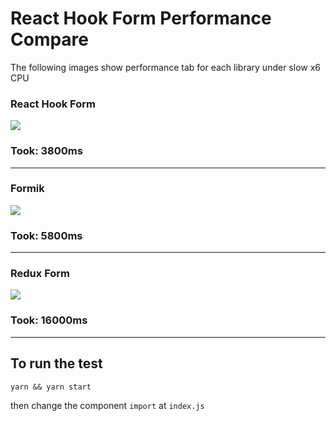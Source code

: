 # React Hook Form Performance Compare

The following images show performance tab for each library under slow x6 CPU

### React Hook Form
<img src="https://github.com/bluebill1049/react-hook-form-performance-compare/blob/master/imgs/react-hook-form.png" />

### Took: 3800ms
____

### Formik
<img src="https://github.com/bluebill1049/react-hook-form-performance-compare/blob/master/imgs/formik.png" />

### Took: 5800ms
____

### Redux Form
<img src="https://github.com/bluebill1049/react-hook-form-performance-compare/blob/master/imgs/redux-form.png" />

### Took: 16000ms
____

## To run the test

```
yarn && yarn start
```

then change the component `import` at `index.js` 
